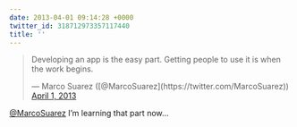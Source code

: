 ```yaml
---
date: 2013-04-01 09:14:28 +0000
twitter_id: 318712973357117440
title: ''
---
```


<blockquote class="twitter-tweet"><p lang="en" dir="ltr">Developing an app is the easy part. Getting people to use it is when the work begins.</p>&mdash; Marco Suarez ([@MarcoSuarez](https://twitter.com/MarcoSuarez)) <a href="https://twitter.com/MarcoSuarez/status/318578324463046657?ref_src=twsrc%5Etfw">April 1, 2013</a></blockquote>
<script async src="https://platform.twitter.com/widgets.js" charset="utf-8"></script>

[@MarcoSuarez](https://twitter.com/MarcoSuarez) I’m learning that part now…
